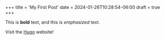 +++
title = 'My First Post'
date = 2024-01-26T10:28:54-06:00
draft = true
+++

This is **bold** text, and this is *emphasized* text.

Visit the [Hugo](https://gohugo.io) website!
